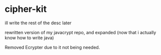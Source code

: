 # cipher-kit
ill write the rest of the desc later

rewritten version of my javacrypt repo, and expanded (now that i actually know how to write java)

Removed Ecrypter due to it not being needed. 
